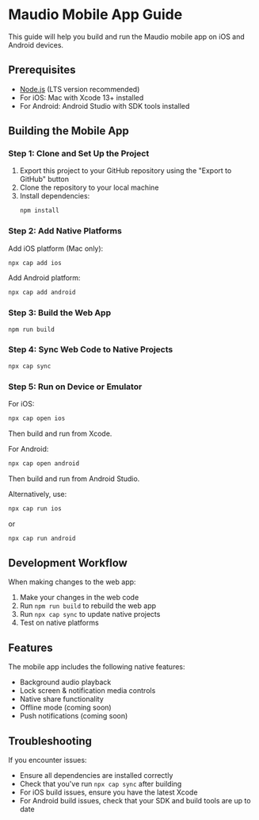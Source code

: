 
# Maudio Mobile App Guide

This guide will help you build and run the Maudio mobile app on iOS and Android devices.

## Prerequisites

- [Node.js](https://nodejs.org/) (LTS version recommended)
- For iOS: Mac with Xcode 13+ installed
- For Android: Android Studio with SDK tools installed

## Building the Mobile App

### Step 1: Clone and Set Up the Project

1. Export this project to your GitHub repository using the "Export to GitHub" button
2. Clone the repository to your local machine
3. Install dependencies:
   ```bash
   npm install
   ```

### Step 2: Add Native Platforms

Add iOS platform (Mac only):
```bash
npx cap add ios
```

Add Android platform:
```bash
npx cap add android
```

### Step 3: Build the Web App

```bash
npm run build
```

### Step 4: Sync Web Code to Native Projects

```bash
npx cap sync
```

### Step 5: Run on Device or Emulator

For iOS:
```bash
npx cap open ios
```
Then build and run from Xcode.

For Android:
```bash
npx cap open android
```
Then build and run from Android Studio.

Alternatively, use:
```bash
npx cap run ios
```
or
```bash
npx cap run android
```

## Development Workflow

When making changes to the web app:
1. Make your changes in the web code
2. Run `npm run build` to rebuild the web app
3. Run `npx cap sync` to update native projects
4. Test on native platforms

## Features

The mobile app includes the following native features:
- Background audio playback
- Lock screen & notification media controls
- Native share functionality
- Offline mode (coming soon)
- Push notifications (coming soon)

## Troubleshooting

If you encounter issues:
- Ensure all dependencies are installed correctly
- Check that you've run `npx cap sync` after building
- For iOS build issues, ensure you have the latest Xcode
- For Android build issues, check that your SDK and build tools are up to date

